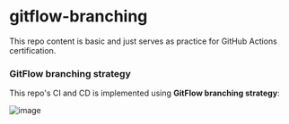 # gitflow-branching

This repo content is basic and just serves as practice for GitHub Actions certification.

### GitFlow branching strategy
This repo's CI and CD is implemented using **GitFlow branching strategy**:

![image](https://github.com/user-attachments/assets/4904665b-780a-46ee-a88a-e62f9129aba2)


